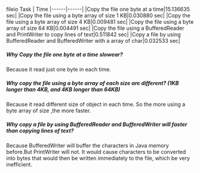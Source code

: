 fileio 
Task | Time
|------|------|
|Copy the file one byte at a time|15.136635 sec|
|Copy the file using a byte array of size 1 KB|0.030880 sec|
|Copy the file using a byte array of size 4 KB|0.009481 sec|
|Copy the file using a byte array of size 64 KB|0.004491 sec|
|Copy the file using a BufferedReader and PrintWriter to copy lines of text|0.511842 sec|
|Copy a file by using BufferedReader and BufferedWriter with a array of char|0.032533 sec|

##### Why Copy the file one byte at a time slowear?
Because it read just one byte in each time.

##### Why copy the file using a byte array of each size are different? (1KB longer than 4KB, and 4KB longer than 64KB)
Because it read different size of object in each time. So the more using a byte array of size ,the more faster.

##### Why copy a file by using BufferedReader and BufferedWriter will faster than copying lines of text?
Because BufferedWriter will buffer the characters in Java memory before.But PrintWriter will not. It would cause characters to be converted into bytes that would then be written immediately to the file, which be very inefficient.

